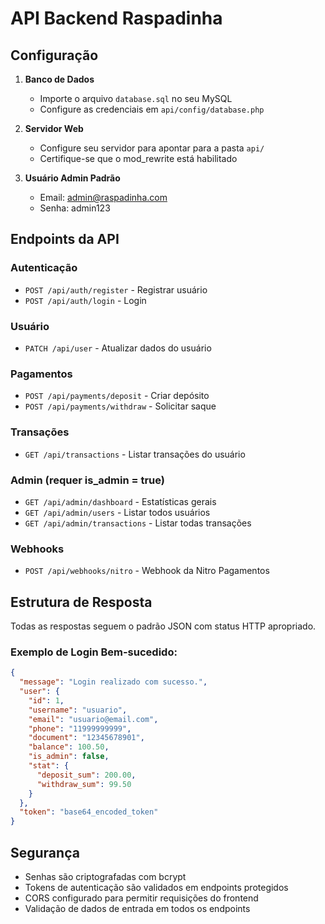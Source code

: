 # API Backend Raspadinha

## Configuração

1. **Banco de Dados**
   - Importe o arquivo `database.sql` no seu MySQL
   - Configure as credenciais em `api/config/database.php`

2. **Servidor Web**
   - Configure seu servidor para apontar para a pasta `api/`
   - Certifique-se que o mod_rewrite está habilitado

3. **Usuário Admin Padrão**
   - Email: admin@raspadinha.com
   - Senha: admin123

## Endpoints da API

### Autenticação
- `POST /api/auth/register` - Registrar usuário
- `POST /api/auth/login` - Login

### Usuário
- `PATCH /api/user` - Atualizar dados do usuário

### Pagamentos
- `POST /api/payments/deposit` - Criar depósito
- `POST /api/payments/withdraw` - Solicitar saque

### Transações
- `GET /api/transactions` - Listar transações do usuário

### Admin (requer is_admin = true)
- `GET /api/admin/dashboard` - Estatísticas gerais
- `GET /api/admin/users` - Listar todos usuários
- `GET /api/admin/transactions` - Listar todas transações

### Webhooks
- `POST /api/webhooks/nitro` - Webhook da Nitro Pagamentos

## Estrutura de Resposta

Todas as respostas seguem o padrão JSON com status HTTP apropriado.

### Exemplo de Login Bem-sucedido:
```json
{
  "message": "Login realizado com sucesso.",
  "user": {
    "id": 1,
    "username": "usuario",
    "email": "usuario@email.com",
    "phone": "11999999999",
    "document": "12345678901",
    "balance": 100.50,
    "is_admin": false,
    "stat": {
      "deposit_sum": 200.00,
      "withdraw_sum": 99.50
    }
  },
  "token": "base64_encoded_token"
}
```

## Segurança

- Senhas são criptografadas com bcrypt
- Tokens de autenticação são validados em endpoints protegidos
- CORS configurado para permitir requisições do frontend
- Validação de dados de entrada em todos os endpoints